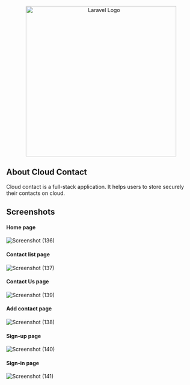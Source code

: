<p align="center"><a href="https://laravel.com" target="_blank"><img src="https://raw.githubusercontent.com/laravel/art/master/logo-lockup/5%20SVG/2%20CMYK/1%20Full%20Color/laravel-logolockup-cmyk-red.svg" width="400" alt="Laravel Logo"></a></p>

## About Cloud Contact

Cloud contact is a full-stack application. It helps users to store securely their contacts on cloud.

## Screenshots

#### Home page
![Screenshot (136)](https://github.com/user-attachments/assets/55163ba6-64a1-45b1-ac06-8fc506dfd3cf)

#### Contact list page
![Screenshot (137)](https://github.com/user-attachments/assets/ec5f8d94-4ffa-46a8-8537-2f83676ef527)

#### Contact Us page
![Screenshot (139)](https://github.com/user-attachments/assets/85c43d75-f32f-48eb-9e57-9586eddcfd75)

#### Add contact page
![Screenshot (138)](https://github.com/user-attachments/assets/ad1b3112-7380-41b5-aa1f-29812c105ee3)

#### Sign-up page
![Screenshot (140)](https://github.com/user-attachments/assets/087422b6-f53e-46e7-9d3a-6d39de940cf3)

#### Sign-in page
![Screenshot (141)](https://github.com/user-attachments/assets/f130bdb2-4727-4ffc-9cb3-ac80034e17b1)
